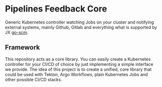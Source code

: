 Pipelines Feedback Core
=======================

Generic Kubernetes controller watching Jobs on your cluster and notifying external systems, mainly Github, Gitlab and everything what is supported by JX [go-scm](https://github.com/jenkins-x/go-scm).


Framework
---------

This repository acts as a core library. You can easily create a Kubernetes controller for your CI/CD of choice by just implementing a simple interface we provide.
The idea of this project is to create a unified, core library that could be used with Tekton, Argo Workflows, plain Kubernetes Jobs and other possible CI/CD stacks.
